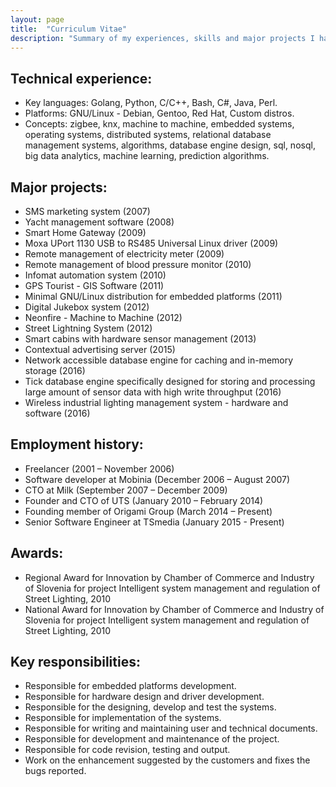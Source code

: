 ```yaml
---
layout: page
title:  "Curriculum Vitae"
description: "Summary of my experiences, skills and major projects I have worked on through years."
---
```


## Technical experience:

- Key languages: Golang, Python, C/C++, Bash, C#, Java, Perl.
- Platforms: GNU/Linux - Debian, Gentoo, Red Hat, Custom distros.
- Concepts: zigbee, knx, machine to machine, embedded systems, operating systems, distributed systems, relational database management systems, algorithms, database engine design, sql, nosql, big data analytics, machine learning, prediction algorithms.

## Major projects:

- SMS marketing system (2007)
- Yacht management software (2008)
- Smart Home Gateway (2009)
- Moxa UPort 1130 USB to RS485 Universal Linux driver (2009)
- Remote management of electricity meter (2009)
- Remote management of blood pressure monitor (2010)
- Infomat automation system (2010)
- GPS Tourist - GIS Software (2011)
- Minimal GNU/Linux distribution for embedded platforms (2011)
- Digital Jukebox system (2012)
- Neonfire - Machine to Machine (2012)
- Street Lightning System (2012)
- Smart cabins with hardware sensor management (2013)
- Contextual advertising server (2015)
- Network accessible database engine for caching and in-memory storage (2016)
- Tick database engine specifically designed for storing and processing large amount of sensor data with high write throughput (2016)
- Wireless industrial lighting management system - hardware and software (2016)

## Employment history:

- Freelancer (2001 – November 2006)
- Software developer at Mobinia (December 2006 – August 2007)
- CTO at Milk (September 2007 – December 2009)
- Founder and CTO of UTS (January 2010 – February 2014)
- Founding member of Origami Group (March 2014 – Present)
- Senior Software Engineer at TSmedia (January 2015 - Present)

## Awards:

- Regional Award for Innovation by Chamber of Commerce and Industry of Slovenia for project Intelligent system management and regulation of Street Lighting, 2010
- National Award for Innovation by Chamber of Commerce and Industry of Slovenia for project Intelligent system management and regulation of Street Lighting, 2010

## Key responsibilities:

- Responsible for embedded platforms development.
- Responsible for hardware design and driver development.
- Responsible for the designing, develop and test the systems.
- Responsible for implementation of the systems.
- Responsible for writing and maintaining user and technical documents.
- Responsible for development and maintenance of the project.
- Responsible for code revision, testing and output.
- Work on the enhancement suggested by the customers and fixes the bugs reported.

